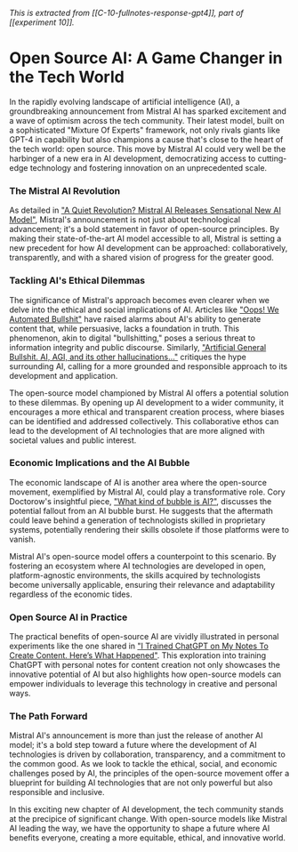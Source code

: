 *This is extracted from [[C-10-fullnotes-response-gpt4]], part of [[experiment 10]].*

# Open Source AI: A Game Changer in the Tech World

In the rapidly evolving landscape of artificial intelligence (AI), a groundbreaking announcement from Mistral AI has sparked excitement and a wave of optimism across the tech community. Their latest model, built on a sophisticated "Mixture Of Experts" framework, not only rivals giants like GPT-4 in capability but also champions a cause that's close to the heart of the tech world: open source. This move by Mistral AI could very well be the harbinger of a new era in AI development, democratizing access to cutting-edge technology and fostering innovation on an unprecedented scale.

### The Mistral AI Revolution

As detailed in ["A Quiet Revolution? Mistral AI Releases Sensational New AI Model"](https://medium.com/tales-of-tomorrow/a-quiet-revolution-mistral-ai-releases-sensational-new-ai-model-c17c663287f0), Mistral's announcement is not just about technological advancement; it's a bold statement in favor of open-source principles. By making their state-of-the-art AI model accessible to all, Mistral is setting a new precedent for how AI development can be approached: collaboratively, transparently, and with a shared vision of progress for the greater good.

### Tackling AI's Ethical Dilemmas

The significance of Mistral's approach becomes even clearer when we delve into the ethical and social implications of AI. Articles like ["Oops! We Automated Bullshit"](https://www.cst.cam.ac.uk/blog/afb21/oops-we-automated-bullshit) have raised alarms about AI's ability to generate content that, while persuasive, lacks a foundation in truth. This phenomenon, akin to digital "bullshitting," poses a serious threat to information integrity and public discourse. Similarly, ["Artificial General Bullshit. AI, AGI, and its other hallucinations…"](https://medium.com/whither-news/artificial-general-bullshit-e480939332f6) critiques the hype surrounding AI, calling for a more grounded and responsible approach to its development and application.

The open-source model championed by Mistral AI offers a potential solution to these dilemmas. By opening up AI development to a wider community, it encourages a more ethical and transparent creation process, where biases can be identified and addressed collectively. This collaborative ethos can lead to the development of AI technologies that are more aligned with societal values and public interest.

### Economic Implications and the AI Bubble

The economic landscape of AI is another area where the open-source movement, exemplified by Mistral AI, could play a transformative role. Cory Doctorow's insightful piece, ["What kind of bubble is AI?"](https://doctorow.medium.com/what-kind-of-bubble-is-ai-d02040b5573a), discusses the potential fallout from an AI bubble burst. He suggests that the aftermath could leave behind a generation of technologists skilled in proprietary systems, potentially rendering their skills obsolete if those platforms were to vanish.

Mistral AI's open-source model offers a counterpoint to this scenario. By fostering an ecosystem where AI technologies are developed in open, platform-agnostic environments, the skills acquired by technologists become universally applicable, ensuring their relevance and adaptability regardless of the economic tides.

### Open Source AI in Practice

The practical benefits of open-source AI are vividly illustrated in personal experiments like the one shared in ["I Trained ChatGPT on My Notes To Create Content. Here’s What Happened"](https://medium.com/the-generator/i-trained-chatgpt-on-my-notes-heres-what-happened-1dcb48725f45). This exploration into training ChatGPT with personal notes for content creation not only showcases the innovative potential of AI but also highlights how open-source models can empower individuals to leverage this technology in creative and personal ways.

### The Path Forward

Mistral AI's announcement is more than just the release of another AI model; it's a bold step toward a future where the development of AI technologies is driven by collaboration, transparency, and a commitment to the common good. As we look to tackle the ethical, social, and economic challenges posed by AI, the principles of the open-source movement offer a blueprint for building AI technologies that are not only powerful but also responsible and inclusive.

In this exciting new chapter of AI development, the tech community stands at the precipice of significant change. With open-source models like Mistral AI leading the way, we have the opportunity to shape a future where AI benefits everyone, creating a more equitable, ethical, and innovative world.
